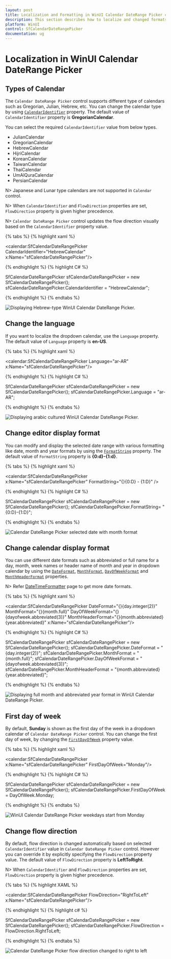 ```yaml
---
layout: post
title: Localization and Formatting in WinUI Calendar DateRange Picker control
description: This section describes how to localize and changed formats in dropdown calendar of Calendar DateRange Picker (SfCalendarDateRangePicker) control.
platform: WinUI
control: SfCalendarDateRangePicker
documentation: ug
---
```


# Localization in WinUI Calendar DateRange Picker

## Types of Calendar

The `Calendar DateRange Picker` control supports different type of calendars such as Gregorian, Julian, Hebrew, etc. You can change the calendar type by using [`CalendarIdentifier`](https://help.syncfusion.com/cr/winui/Syncfusion.UI.Xaml.Calendar.SfCalendarDateRangePicker.html#Syncfusion_UI_Xaml_Calendar_SfCalendarDateRangePicker_CalendarIdentifier) property. The default value of `CalendarIdentifier` property is **GregorianCalendar**.

You can select the required `CalendarIdentifier` value from below types.
 * JulianCalendar
 * GregorianCalendar
 * HebrewCalendar
 * HijriCalendar
 * KoreanCalendar
 * TaiwanCalendar
 * ThaiCalendar
 * UmAlQuraCalendar
 * PersianCalendar

N> Japanese and Lunar type calendars are not supported in `Calendar` control.

N> When `CalendarIdentifier` and `FlowDirection` properties are set, `FlowDirection` property is given higher precedence.

N> `Calendar DateRange Picker` control updates the flow direction visually based on the `CalendarIdentifier` property value.

{% tabs %}
{% highlight xaml %}

<calendar:SfCalendarDateRangePicker CalendarIdentifier="HebrewCalendar"
                               x:Name="sfCalendarDateRangePicker"/>

{% endhighlight %}
{% highlight C# %}

SfCalendarDateRangePicker sfCalendarDateRangePicker = new SfCalendarDateRangePicker();
sfCalendarDateRangePicker.CalendarIdentifier = "HebrewCalendar";

{% endhighlight %}
{% endtabs %}

![Displaying Hebrew-type WinUI Calendar DateRange Picker.](Getting-Started_images/Hebrew-calendarIdentifier.png)

## Change the language

If you want to localize the dropdown calendar, use the `Language` property. The default value of `Language` property is **en-US**.

{% tabs %}
{% highlight xaml %}

<calendar:SfCalendarDateRangePicker Language="ar-AR"
                               x:Name="sfCalendarDateRangePicker"/>

{% endhighlight %}
{% highlight C# %}

SfCalendarDateRangePicker sfCalendarDateRangePicker = new SfCalendarDateRangePicker();
sfCalendarDateRangePicker.Language = "ar-AR";

{% endhighlight %}
{% endtabs %}

![Displaying arabic cultured WinUI Calendar DateRange Picker.](Getting-Started_images/LanguageView.png)

## Change editor display format

You can modify and display the selected date range with various formatting like date, month and year formats by using the [`FormatString`](https://help.syncfusion.com/cr/winui/Syncfusion.UI.Xaml.Calendar.SfCalendarDateRangePicker.html#Syncfusion_UI_Xaml_Calendar_SfCalendarDateRangePicker_FormatString) property. The default value of `FormatString` property is **{0:d}-{1:d}**.

{% tabs %}
{% highlight xaml %}

<calendar:SfCalendarDateRangePicker x:Name="sfCalendarDateRangePicker" FormatString="{}{0:D} - {1:D}" />
   
{% endhighlight  %}
{% highlight C# %}

SfCalendarDateRangePicker sfCalendarDateRangePicker = new SfCalendarDateRangePicker();
sfCalendarDateRangePicker.FormatString= "{0:D}-{1:D}";

{% endhighlight  %}
{% endtabs %}

![Calendar DateRange Picker selected date with month format](Getting-Started_images/FormatString.png)

## Change calendar display format

You can use different date formats such as abbreviated or full name for a day, month, week names or header name of month and year in dropdown calendar by using the [`DateFormat`](https://help.syncfusion.com/cr/winui/Syncfusion.UI.Xaml.Calendar.SfCalendarDateRangePicker.html#Syncfusion_UI_Xaml_Calendar_SfCalendarDateRangePicker_DateFormat), [`MonthFormat`](https://help.syncfusion.com/cr/winui/Syncfusion.UI.Xaml.Calendar.SfCalendarDateRangePicker.html#Syncfusion_UI_Xaml_Calendar_SfCalendarDateRangePicker_MonthFormat), [`DayOfWeekFormat`](https://help.syncfusion.com/cr/winui/Syncfusion.UI.Xaml.Calendar.SfCalendarDateRangePicker.html#Syncfusion_UI_Xaml_Calendar_SfCalendarDateRangePicker_DayOfWeekFormat) and [`MonthHeaderFormat`](https://help.syncfusion.com/cr/winui/Syncfusion.UI.Xaml.Calendar.SfCalendarDateRangePicker.html#Syncfusion_UI_Xaml_Calendar_SfCalendarDateRangePicker_MonthHeaderFormat) properties.

N> Refer [DateTimeFormatter](https://docs.microsoft.com/en-us/uwp/api/windows.globalization.datetimeformatting.datetimeformatter?view=winrt-19041) page to get more date formats.

{% tabs %}
{% highlight xaml %}

<calendar:SfCalendarDateRangePicker DateFormat="{}{day.integer(2)}"
                                    MonthFormat="{}{month.full}"
                                    DayOfWeekFormat="{}{dayofweek.abbreviated(3)}"
                                    MonthHeaderFormat="{}{month.abbreviated} {year.abbreviated}‎"
                                    x:Name="sfCalendarDateRangePicker"/>

{% endhighlight %}
{% highlight C# %}

SfCalendarDateRangePicker sfCalendarDateRangePicker = new SfCalendarDateRangePicker();
sfCalendarDateRangePicker.DateFormat = "{day.integer(2)}";
sfCalendarDateRangePicker.MonthFormat = "{month.full}";
sfCalendarDateRangePicker.DayOfWeekFormat = "{dayofweek.abbreviated(3)}";
sfCalendarDateRangePicker.MonthHeaderFormat = "{month.abbreviated} {year.abbreviated}‎";

{% endhighlight %}
{% endtabs %}

![Displaying full month and abbreviated year format in WinUI Calendar DateRange Picker.](Getting-Started_images/dateformat.gif)


## First day of week

By default, **Sunday** is shown as the first day of the week in a dropdown calendar of `Calendar DateRange Picker` control. You can change the first day of week, by changing the [`FirstDayOfWeek`](https://help.syncfusion.com/cr/winui/Syncfusion.UI.Xaml.Calendar.SfCalendarDateRangePicker.html#Syncfusion_UI_Xaml_Calendar_SfCalendarDateRangePicker_FirstDayOfWeek) property value. 

{% tabs %}
{% highlight xaml %}

<calendar:SfCalendarDateRangePicker x:Name="sfCalendarDateRangePicker" 
                               FirstDayOfWeek="Monday"/>

{% endhighlight %}
{% highlight C# %}

SfCalendarDateRangePicker sfCalendarDateRangePicker = new SfCalendarDateRangePicker();
sfCalendarDateRangePicker.FirstDayOfWeek = DayOfWeek.Monday;

{% endhighlight %}
{% endtabs %}

![WinUI Calendar DateRange Picker weekdays start from Monday](Dropdown-Calendar_images/FirstDayOfWeek.png)

## Change flow direction

By default, flow direction is changed automatically based on selected `CalendarIdentifier` value in `Calendar DateRange Picker` control. However you can override it by explicitly specifying the `FlowDirection` property value. The default value of `FlowDirection` property is **LeftToRight**.

N> When `CalendarIdentifier` and `FlowDirection` properties are set, `FlowDirection` property is given higher precedence.

{% tabs %}
{% highlight XAML %}

<calendar:SfCalendarDateRangePicker FlowDirection="RightToLeft" 
                               x:Name="sfCalendarDateRangePicker"/>

{% endhighlight %}
{% highlight c# %}

SfCalendarDateRangePicker sfCalendarDateRangePicker = new SfCalendarDateRangePicker();
sfCalendarDateRangePicker.FlowDirection = FlowDirection.RightToLeft;

{% endhighlight %}
{% endtabs %}

![Calendar DateRange Picker flow direction changed to right to left](Dropdown-Calendar_images/FlowDirection.png)
